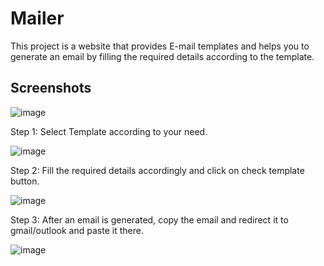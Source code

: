 
# Mailer

This project is a website that provides E-mail templates and helps you to generate an email by filling the required details according to the template.



## Screenshots

![image](https://user-images.githubusercontent.com/115368249/208028840-22945ae1-f9cd-42d4-b39b-bcce6cd81f35.png)

Step 1: Select Template according to your need.

![image](https://user-images.githubusercontent.com/115368249/208029764-ab6b398b-304e-452e-a0d0-0fea3f547c0c.png)

Step 2: Fill the required details accordingly and click on check template button.

![image](https://user-images.githubusercontent.com/115368249/208030871-9fec8854-30c1-4719-a95c-35ee037e374b.png)

Step 3: After an email is generated, copy the email and redirect it to gmail/outlook and paste it there.

![image](https://user-images.githubusercontent.com/115368249/208036546-f52df7f2-d579-4442-9a90-7e2cb4bb7f00.png)
